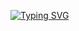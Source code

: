 <a href="https://git.io/typing-svg"><img src="https://readme-typing-svg.demolab.com?font=Caveat&weight=500&size=45&pause=1001&color=000000&center=true&vCenter=true&random=false&width=435&lines=Hi%2C+I+am+Lau+Yan+Kai+!" alt="Typing SVG" /></a>
<!--
**lauyankai/lauyankai** is a ✨ _special_ ✨ repository because its `README.md` (this file) appears on your GitHub profile.

Here are some ideas to get you started:

- 🔭 I’m currently working on ...
- 🌱 I’m currently learning ...
- 👯 I’m looking to collaborate on ...
- 🤔 I’m looking for help with ...
- 💬 Ask me about ...
- 📫 How to reach me: ...
- 😄 Pronouns: ...
- ⚡ Fun fact: ...
-->
